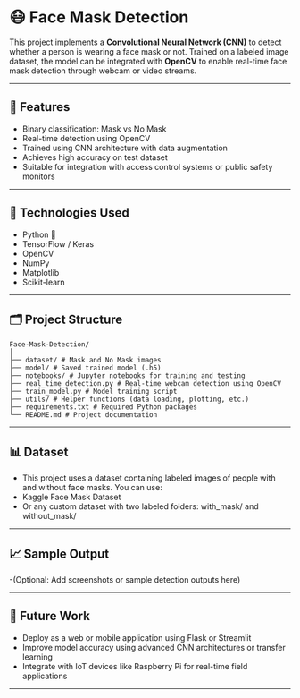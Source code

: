 # 😷 Face Mask Detection

This project implements a **Convolutional Neural Network (CNN)** to detect whether a person is wearing a face mask or not. Trained on a labeled image dataset, the model can be integrated with **OpenCV** to enable real-time face mask detection through webcam or video streams.

---

## 📌 Features

- Binary classification: Mask vs No Mask
- Real-time detection using OpenCV
- Trained using CNN architecture with data augmentation
- Achieves high accuracy on test dataset
- Suitable for integration with access control systems or public safety monitors

---

## 🧠 Technologies Used

- Python 🐍
- TensorFlow / Keras
- OpenCV
- NumPy
- Matplotlib
- Scikit-learn

---

## 🗂️ Project Structure

```
Face-Mask-Detection/
│
├── dataset/ # Mask and No Mask images
├── model/ # Saved trained model (.h5)
├── notebooks/ # Jupyter notebooks for training and testing
├── real_time_detection.py # Real-time webcam detection using OpenCV
├── train_model.py # Model training script
├── utils/ # Helper functions (data loading, plotting, etc.)
├── requirements.txt # Required Python packages
└── README.md # Project documentation
```

---

## 📊 Dataset

 - This project uses a dataset containing labeled images of people with and without face masks. You can use:
 - Kaggle Face Mask Dataset
 - Or any custom dataset with two labeled folders: with_mask/ and without_mask/

---

## 📈 Sample Output
  -(Optional: Add screenshots or sample detection outputs here)

---

## 📌 Future Work
 - Deploy as a web or mobile application using Flask or Streamlit
 - Improve model accuracy using advanced CNN architectures or transfer learning
 - Integrate with IoT devices like Raspberry Pi for real-time field applications

---
